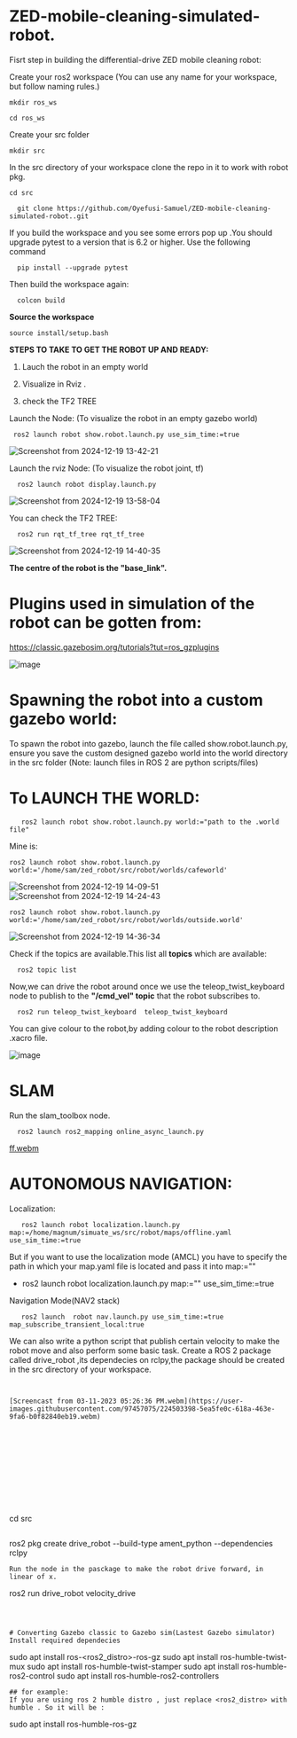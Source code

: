# ZED-mobile-cleaning-simulated-robot.
Fisrt step in building the differential-drive ZED mobile cleaning robot:

Create your ros2 workspace (You can use any name for your workspace, but follow naming rules.)
```
mkdir ros_ws 
```
```
cd ros_ws
```
Create your src folder

```
mkdir src
```

In the src directory of your workspace clone the repo in it to work with robot pkg.
```
cd src
```

```
  git clone https://github.com/Oyefusi-Samuel/ZED-mobile-cleaning-simulated-robot..git
```
If you build the workspace and you see some errors pop up .You should upgrade pytest to a version that is 6.2 or higher. Use the following command
```
  pip install --upgrade pytest
```
Then build the workspace again:
```
  colcon build
```
**Source the workspace**
```
source install/setup.bash
```

**STEPS TO TAKE TO GET THE ROBOT UP AND READY:**
1. Lauch the robot in an empty world  

2. Visualize in Rviz .
   
3. check the TF2 TREE

Launch the Node:   (To visualize the robot in an empty gazebo world)
```
 ros2 launch robot show.robot.launch.py use_sim_time:=true
```
![Screenshot from 2024-12-19 13-42-21](https://github.com/user-attachments/assets/a2b43c19-0088-4ea7-a876-66cb8e40df39)

Launch the rviz Node:   (To visualize the robot joint, tf)
```
  ros2 launch robot display.launch.py 
```
![Screenshot from 2024-12-19 13-58-04](https://github.com/user-attachments/assets/76c54e3a-6fae-48f9-943f-bee063887dfe)

You can check the TF2 TREE:
```
  ros2 run rqt_tf_tree rqt_tf_tree
```
![Screenshot from 2024-12-19 14-40-35](https://github.com/user-attachments/assets/11522d88-2ae8-4230-a877-e5301900e78e)

**The centre of the robot is the "base_link".**

# Plugins used in simulation of the robot can be gotten from:
https://classic.gazebosim.org/tutorials?tut=ros_gzplugins

![image](https://github.com/user-attachments/assets/051a698d-09ee-4850-af7f-0cbf6805c6f0)

# Spawning the robot into a custom gazebo world:
To spawn the robot into gazebo, launch the file called show.robot.launch.py, ensure you save the custom designed gazebo world into the world directory in the src folder (Note: launch files in ROS 2 are python scripts/files)


# To LAUNCH THE WORLD:
 
```
   ros2 launch robot show.robot.launch.py world:="path to the .world file"
```
Mine is:
```
ros2 launch robot show.robot.launch.py world:='/home/sam/zed_robot/src/robot/worlds/cafeworld' 
```
![Screenshot from 2024-12-19 14-09-51](https://github.com/user-attachments/assets/c2dca134-85bb-4497-a191-8be6e65ca0ef)
![Screenshot from 2024-12-19 14-24-43](https://github.com/user-attachments/assets/08396e2a-4be4-48c1-9304-a7ec9c649b3d)

```
ros2 launch robot show.robot.launch.py world:='/home/sam/zed_robot/src/robot/worlds/outside.world' 
```
![Screenshot from 2024-12-19 14-36-34](https://github.com/user-attachments/assets/7292b490-bbdb-45b0-a8c8-3f22dfdf448f)

 Check if the topics are available.This list all **topics** which are available:
 ```
   ros2 topic list
 ```
 Now,we can drive the robot around once we use the teleop_twist_keyboard node to publish to the **"/cmd_vel" topic** that the robot subscribes to.
 
 ```
   ros2 run teleop_twist_keyboard  teleop_twist_keyboard
 ```
 
 You can give colour to the robot,by adding colour to the robot description .xacro file.

![image](https://github.com/user-attachments/assets/7a46493f-694c-4e51-80fe-e2468c98deed)

 




# SLAM 
Run the slam_toolbox node.
```
  ros2 launch ros2_mapping online_async_launch.py
```
[ff.webm](https://github.com/user-attachments/assets/54a1b92b-fc27-4f83-9a48-a7cb5b1256fe)

# AUTONOMOUS NAVIGATION:
 Localization:
 ```
    ros2 launch robot localization.launch.py map:=/home/magnum/simuate_ws/src/robot/maps/offline.yaml  use_sim_time:=true
```
But if you want to use the localization mode (AMCL) you have to specify the path in which your map.yaml file is located and pass it into map:=""

-  ros2 launch robot localization.launch.py map:=""   use_sim_time:=true

Navigation Mode(NAV2 stack)
```
   ros2 launch  robot nav.launch.py use_sim_time:=true map_subscribe_transient_local:true
```
   We can also write a python script that publish certain velocity to make the robot move and also perform some basic task.
 Create a ROS 2 package called drive_robot ,its dependecies on rclpy,the package should be created in the src directory of your workspace.
 ```

  
[Screencast from 03-11-2023 05:26:36 PM.webm](https://user-images.githubusercontent.com/97457075/224503398-5ea5fe0c-618a-463e-9fa6-b0f82840eb19.webm)












 ```
   cd src
 ```
 
 ```
   ros2 pkg create drive_robot --build-type ament_python --dependencies rclpy
 
 ```
 Run the node in the pasckage to make the robot drive forward, in linear of x.
 ```
   ros2 run drive_robot velocity_drive
 ```



# Converting Gazebo classic to Gazebo sim(Lastest Gazebo simulator)
Install required dependecies
```
  sudo apt install ros-<ros2_distro>-ros-gz
  sudo apt install ros-humble-twist-mux
  sudo apt install ros-humble-twist-stamper
  sudo apt install ros-humble-ros2-control
  sudo apt install ros-humble-ros2-controllers
```
## for example:
If you are using ros 2 humble distro , just replace <ros2_distro> with humble . So it will be :
```
  sudo apt install ros-humble-ros-gz
```






